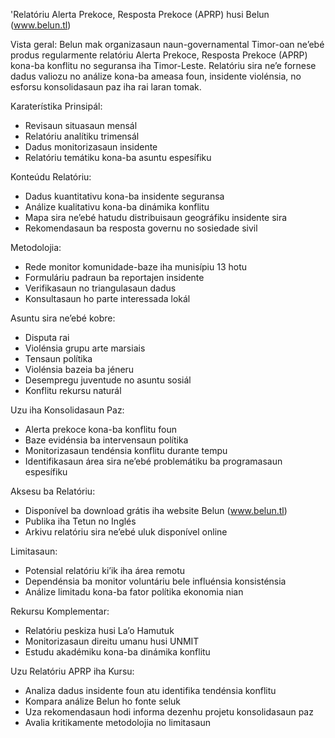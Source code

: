 'Relatóriu Alerta Prekoce, Resposta Prekoce (APRP) husi Belun (www.belun.tl)

Vista geral:
Belun mak organizasaun naun-governamental Timor-oan ne’ebé produs regularmente relatóriu Alerta Prekoce, Resposta Prekoce (APRP) kona-ba konflitu no seguransa iha Timor-Leste. Relatóriu sira ne’e fornese dadus valiozu no análize kona-ba ameasa foun, insidente violénsia, no esforsu konsolidasaun paz iha rai laran tomak.

Karaterístika Prinsipál:
- Revisaun situasaun mensál
- Relatóriu analítiku trimensál
- Dadus monitorizasaun insidente
- Relatóriu temátiku kona-ba asuntu espesífiku

Konteúdu Relatóriu:
- Dadus kuantitativu kona-ba insidente seguransa
- Análize kualitativu kona-ba dinámika konflitu
- Mapa sira ne’ebé hatudu distribuisaun geográfiku insidente sira
- Rekomendasaun ba resposta governu no sosiedade sivil

Metodolojia:
- Rede monitor komunidade-baze iha munisípiu 13 hotu
- Formuláriu padraun ba reportajen insidente
- Verifikasaun no triangulasaun dadus
- Konsultasaun ho parte interessada lokál

Asuntu sira ne’ebé kobre:
- Disputa rai
- Violénsia grupu arte marsiais
- Tensaun polítika
- Violénsia bazeia ba jéneru
- Desempregu juventude no asuntu sosiál
- Konflitu rekursu naturál

Uzu iha Konsolidasaun Paz:
- Alerta prekoce kona-ba konflitu foun
- Baze evidénsia ba intervensaun polítika
- Monitorizasaun tendénsia konflitu durante tempu
- Identifikasaun área sira ne’ebé problemátiku ba programasaun espesífiku

Aksesu ba Relatóriu:
- Disponível ba download grátis iha website Belun (www.belun.tl)
- Publika iha Tetun no Inglés
- Arkivu relatóriu sira ne’ebé uluk disponível online

Limitasaun:
- Potensial relatóriu ki’ik iha área remotu
- Dependénsia ba monitor voluntáriu bele influénsia konsisténsia
- Análize limitadu kona-ba fator polítika ekonomia nian

Rekursu Komplementar:
- Relatóriu peskiza husi La’o Hamutuk
- Monitorizasaun direitu umanu husi UNMIT
- Estudu akadémiku kona-ba dinámika konflitu

Uzu Relatóriu APRP iha Kursu:
- Analiza dadus insidente foun atu identifika tendénsia konflitu
- Kompara análize Belun ho fonte seluk
- Uza rekomendasaun hodi informa dezenhu projetu konsolidasaun paz
- Avalia kritikamente metodolojia no limitasaun